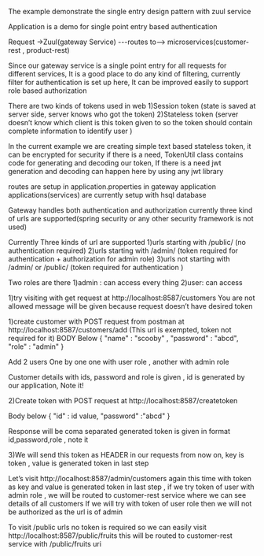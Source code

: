 The example demonstrate the single entry design pattern with zuul service


Application is a demo for single point entry based authentication


Request ->Zuul(gateway Service) ---routes to--> microservices(customer-rest , product-rest) 

Since our gateway service is a single point entry for all requests for different services, It is a good place to do any kind of filtering, currently filter for authentication is set up here, It can be improved easily to support role based authorization  

There are two kinds of tokens used in web 
1)Session token (state is saved at server side, server knows who got the token) 
2)Stateless token (server doesn’t know which client is this token given to so the token should contain complete information to identify user ) 

In the current example we are creating simple text based stateless token, it can be encrypted for security if there is a need, TokenUtil class contains code for generating and decoding our token, If there is a need jwt generation and decoding can happen here by using any jwt library  


routes are setup in application.properties in gateway application
applications(services) are currently setup with hsql database

Gateway handles both authentication and authorization currently three kind of urls are supported(spring security or any other security framework is not used)

Currently Three kinds of url are supported
1)urls starting with /public/ (no authentication required)
2)urls starting with /admin/  (token required for authentication + authorization for admin role)
3)urls not starting with /admin/ or /public/ (token required for authentication )

Two roles are there
1)admin : can access every thing
2)user: can access 

1)try visiting with get request at http://localhost:8587/customers 
You are not allowed message will be given because request doesn’t have desired token

1)create customer with POST request from postman at  http://localhost:8587/customers/add (This url is exempted, token not required for it)
BODY Below
{
	"name" : "scooby"  ,
	"password" : "abcd",
  "role" : "admin"
} 

Add 2 users One by one one with user role , another with admin role

Customer details with ids, password and role is given ,  id is generated by our application, Note it!

2)Create token with POST request at  http://localhost:8587/createtoken
 
Body below
{
	"id" : id value,
	"password" :"abcd"
}

Response will be coma separated generated token is given in format id,password,role , note it

3)We will send this token as HEADER in our requests from now on, key is token , value is generated token in last step
 
Let’s visit http://localhost:8587/admin/customers again this time with token as key and  value is generated token in last step , if we try token of user with admin role , we will be routed to customer-rest service where we can see details of all customers 
If we will try with token of user role then we will not be authorized as the url is of admin 

To visit /public urls no token is required so we can easily visit http://localhost:8587/public/fruits this will be routed to customer-rest service with /public/fruits uri 




